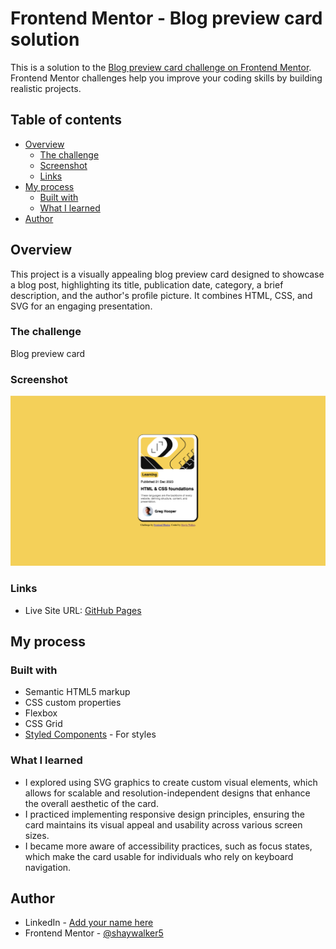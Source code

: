 # Frontend Mentor - Blog preview card solution

This is a solution to the [Blog preview card challenge on Frontend Mentor](https://www.frontendmentor.io/challenges/blog-preview-card-ckPaj01IcS). Frontend Mentor challenges help you improve your coding skills by building realistic projects. 

## Table of contents

- [Overview](#overview)
  - [The challenge](#the-challenge)
  - [Screenshot](#screenshot)
  - [Links](#links)
- [My process](#my-process)
  - [Built with](#built-with)
  - [What I learned](#what-i-learned)
- [Author](#author)

## Overview

This project is a visually appealing blog preview card designed to showcase a blog post, highlighting its title, publication date, category, a brief description, and the author's profile picture. It combines HTML, CSS, and SVG for an engaging presentation.

### The challenge

Blog preview card

### Screenshot

![](blogcardscreenshot.png)

### Links

- Live Site URL: [GitHub Pages](https://shaywalker5.github.io/Blog-preview-card/)

## My process

### Built with

- Semantic HTML5 markup
- CSS custom properties
- Flexbox
- CSS Grid
- [Styled Components](https://styled-components.com/) - For styles

### What I learned

- I explored using SVG graphics to create custom visual elements, which allows for scalable and resolution-independent designs that enhance the overall aesthetic of the card. 
- I practiced implementing responsive design principles, ensuring the card maintains its visual appeal and usability across various screen sizes.
- I became more aware of accessibility practices, such as focus states, which make the card usable for individuals who rely on keyboard navigation.

## Author

- LinkedIn - [Add your name here](https://www.linkedin.com/in/shaylavwalker)
- Frontend Mentor - [@shaywalker5](https://www.frontendmentor.io/profile/shaywalker5)

